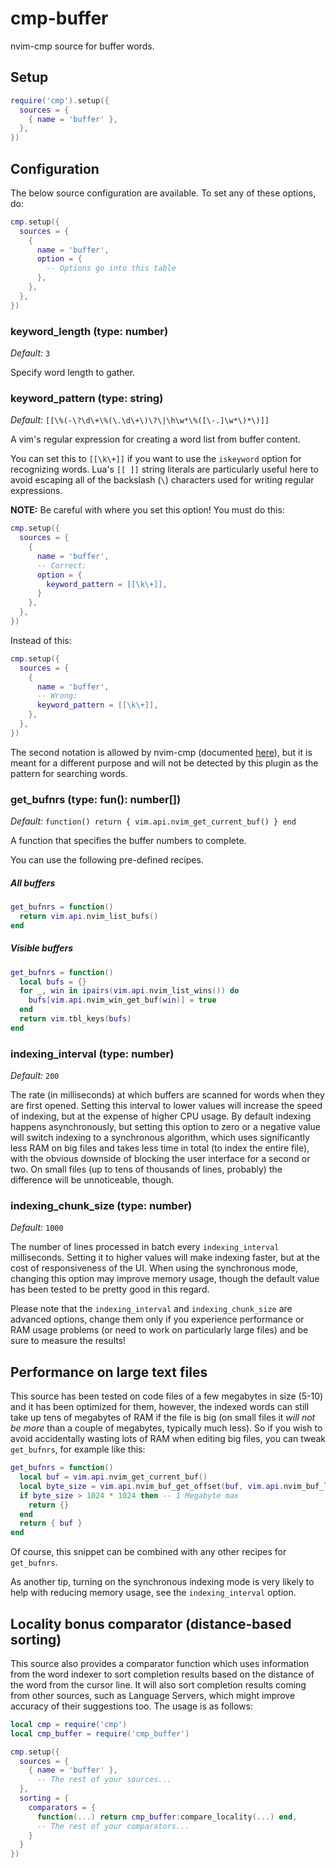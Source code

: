 # cmp-buffer

nvim-cmp source for buffer words.

## Setup

```lua
require('cmp').setup({
  sources = {
    { name = 'buffer' },
  },
})
```

## Configuration

The below source configuration are available. To set any of these options, do:

```lua
cmp.setup({
  sources = {
    { 
      name = 'buffer',
      option = {
        -- Options go into this table
      },
    },
  },
})
```


### keyword_length (type: number)

_Default:_ `3`

Specify word length to gather.


### keyword_pattern (type: string)

_Default:_ `[[\%(-\?\d\+\%(\.\d\+\)\?\|\h\w*\%([\-.]\w*\)*\)]]`

A vim's regular expression for creating a word list from buffer content.

You can set this to `[[\k\+]]` if you want to use the `iskeyword` option for recognizing words.
Lua's `[[ ]]` string literals are particularly useful here to avoid escaping all of the backslash
(`\`) characters used for writing regular expressions.

**NOTE:** Be careful with where you set this option! You must do this:

```lua
cmp.setup({
  sources = {
    {
      name = 'buffer',
      -- Correct:
      option = {
        keyword_pattern = [[\k\+]],
      }
    },
  },
})
```

Instead of this:

```lua
cmp.setup({
  sources = {
    {
      name = 'buffer',
      -- Wrong:
      keyword_pattern = [[\k\+]],
    },
  },
})
```

The second notation is allowed by nvim-cmp (documented [here](https://github.com/hrsh7th/nvim-cmp#sourcesnumberkeyword_pattern-type-string)), but it is meant for a different purpose and will not be detected by this plugin as the pattern for searching words.


### get_bufnrs (type: fun(): number[])

_Default:_ `function() return { vim.api.nvim_get_current_buf() } end`

A function that specifies the buffer numbers to complete.

You can use the following pre-defined recipes.

##### All buffers

```lua
get_bufnrs = function()
  return vim.api.nvim_list_bufs()
end
```

##### Visible buffers

```lua
get_bufnrs = function()
  local bufs = {}
  for _, win in ipairs(vim.api.nvim_list_wins()) do
    bufs[vim.api.nvim_win_get_buf(win)] = true
  end
  return vim.tbl_keys(bufs)
end
```


### indexing_interval (type: number)

_Default:_ `200`

The rate (in milliseconds) at which buffers are scanned for words when they are first opened.
Setting this interval to lower values will increase the speed of indexing, but at the expense of
higher CPU usage. By default indexing happens asynchronously, but setting this option to zero or
a negative value will switch indexing to a synchronous algorithm, which uses significantly less
RAM on big files and takes less time in total (to index the entire file), with the obvious
downside of blocking the user interface for a second or two. On small files (up to tens of
thousands of lines, probably) the difference will be unnoticeable, though.


### indexing_chunk_size (type: number)

_Default:_ `1000`

The number of lines processed in batch every `indexing_interval` milliseconds. Setting it to
higher values will make indexing faster, but at the cost of responsiveness of the UI. When using
the synchronous mode, changing this option may improve memory usage, though the default value has
been tested to be pretty good in this regard.

Please note that the `indexing_interval` and `indexing_chunk_size` are advanced options, change
them only if you experience performance or RAM usage problems (or need to work on particularly
large files) and be sure to measure the results!


## Performance on large text files

This source has been tested on code files of a few megabytes in size (5-10) and it has been
optimized for them, however, the indexed words can still take up tens of megabytes of RAM if the
file is big (on small files it _will not be more_ than a couple of megabytes, typically much
less). So if you wish to avoid accidentally wasting lots of RAM when editing big files, you can
tweak `get_bufnrs`, for example like this:

```lua
get_bufnrs = function()
  local buf = vim.api.nvim_get_current_buf()
  local byte_size = vim.api.nvim_buf_get_offset(buf, vim.api.nvim_buf_line_count(buf))
  if byte_size > 1024 * 1024 then -- 1 Megabyte max
    return {}
  end
  return { buf }
end
```

Of course, this snippet can be combined with any other recipes for `get_bufnrs`.

As another tip, turning on the synchronous indexing mode is very likely to help with reducing
memory usage, see the `indexing_interval` option.


## Locality bonus comparator (distance-based sorting)

This source also provides a comparator function which uses information from the word indexer
to sort completion results based on the distance of the word from the cursor line. It will also
sort completion results coming from other sources, such as Language Servers, which might improve
accuracy of their suggestions too. The usage is as follows:

```lua
local cmp = require('cmp')
local cmp_buffer = require('cmp_buffer')

cmp.setup({
  sources = {
    { name = 'buffer' },
      -- The rest of your sources...
  },
  sorting = {
    comparators = {
      function(...) return cmp_buffer:compare_locality(...) end,
      -- The rest of your comparators...
    }
  }
})
```
